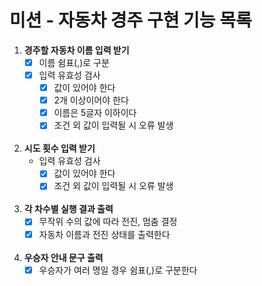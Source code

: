 # 미션 - 자동차 경주 구현 기능 목록 

1. **경주할 자동차 이름 입력 받기**
    - [x] 이름 쉼표(,)로 구분
    - [x] 입력 유효성 검사
        - [x] 값이 있어야 한다
        - [x] 2개 이상이어야 한다
        - [x] 이름은 5글자 이하이다
        - [x] 조건 외 값이 입력될 시 오류 발생
          <br></br>

2. **시도 횟수 입력 받기**
    - 입력 유효성 검사
        - [x] 값이 있어야 한다
        - [x] 조건 외 값이 입력될 시 오류 발생
          <br></br>

3. **각 차수별 실행 결과 출력**
    - [x] 무작위 수의 값에 따라 전진, 멈춤 결정
    - [x] 자동차 이름과 전진 상태를 출력한다
      <br></br>

4. **우승자 안내 문구 출력**
    - [x] 우승자가 여러 명일 경우 쉼표(,)로 구분한다
      <br></br>